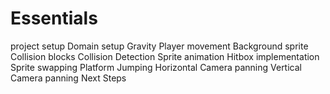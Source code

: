 # Essentials

project setup
Domain setup
Gravity
Player movement
Background sprite
Collision blocks
Collision Detection
Sprite animation
Hitbox implementation
Sprite swapping
Platform Jumping
Horizontal Camera panning
Vertical Camera panning
Next Steps
